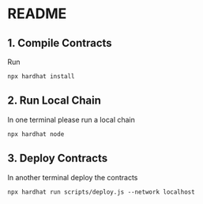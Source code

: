 # README

## 1. Compile Contracts
Run

```console
npx hardhat install
```

## 2. Run Local Chain

In one terminal please run a local chain

```console
npx hardhat node
```

## 3. Deploy Contracts

In another terminal deploy the contracts

```console
npx hardhat run scripts/deploy.js --network localhost
```
